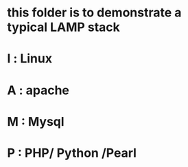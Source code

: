 # this folder is to demonstrate a typical LAMP stack
# l : Linux
# A : apache
# M : Mysql
# P : PHP/ Python /Pearl
